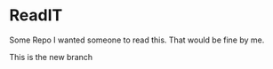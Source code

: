 # ReadIT
Some Repo
I wanted someone to read this.  That would be fine by me.

This is the new branch
